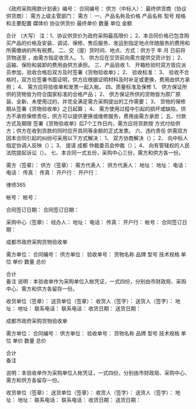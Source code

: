 
 


《政府采购用款计划表》编号：
合同编号：
供方（中标人）：
最终供货商（协议供货商）：
需方上级主管部门：
需方：
一、产品名称及价格
产品名称 型号 规格和主要配置 媒体价 协议供货价 最终单价 数量 单位 金额
        
合计 （大写） 
注：1、协议供货价为政府采购最高限价；
2、本合同价格已包含购买产品的价格及安装、调试、保修、售后服务、发运到指定地点伴随服务的费用和所需缴纳的所有税费。
二、交（提）货时间、地点、方式：供方于  年  月  日前将货物送至    ，由需方指定收货人。
1、 供方应在交货前向需方提供交货计划；
2、 运输、保险和装卸的费用由供方承担。
三、产品验收
1、 开箱检验时双方皆应派员参加，验收合格后双方及时签署《货物验收单》；
2、 验收标准：
3、 验收不合格时，双方应签署书面证明，供方应根据证明材料及时补足或更换，费用由供方承担；
4、 需方应将验收单和发票一起入帐。
四、质量标准及保修
1、 供方保证所供的货物皆为符合国家标准的合格产品；
2、 供方保证所供的货物皆为原厂原装、全新、未使用过的，并完全满足需方采购提出的工作需要；
3、 货物的保修期从签署《货物验收单》之日起算；
4、 需方使用过程中引起的损坏或缺陷，供方不承担保修责任，供方可以提供更换或维修服务，费用由需方承担；
五、付款方式及期限
签署《货物验收单》后7个工作日内，需方应将货款按     方式付给供方；供方在收到货款的同时应开具同等金额的正式发票。
六、违约责任
供需双方因本合同引起的纠纷可采用以下方式解决：
1、 双方协商解决（）；
2、 向中标人指定协调人反映（）；
3、 提请
成都
仲裁委员会仲裁（）；
4、 向有管辖权的人民法院提起诉讼（）。
七、本合同一式五份，采购中心三份，需方和供方各一份。


需方（签章）：                                       供方（签章）：
需方代表人：                                        供方代表人：
地址：                                              地址：
电话：                                              电话：
传真：                                              传真：
开户行：                                            开户行：




 
律师365






帐号：                                              帐号：

合同签订日期：                                      合同签订日期：




采购中心（签章）：
经办人：
地址：
电话：
传真：
开户行：
帐号：
合同签订日期：


成都市政府采购货物验收单


需方单位：                                          合同编号：
供方单位：                                          验收单号：
货物名称 品牌 型号 技术规格 单位 单价 数量 总价
       
合计  
备注 
说明：本验收单作为采购单位入帐凭证，一式四份，分别由市财政局、采购中心、需方和供方各留存一份。



收货单位（签章）：                                送货单位（签章）：
收货人（签字）：                                  送货人（签字）：
地址：                                           地址：
联系电话：                                       联系电话：
收货日期：                                       送货日期：


成都市政府采购货物验收单


需方单位：                                          合同编号：
供方单位：                                          验收单号：
货物名称 品牌 型号 技术规格 单位 单价 数量 总价
       
       
合计  
备注 


说明：本验收单作为采购单位入帐凭证，一式四份，分别由市财政局、采购中心、需方和供方各留存一份。



收货单位（签章）：                                送货单位（签章）：
收货人（签字）：                                  送货人（签字）：
地址：                                           地址：
联系电话：                                       联系电话：
收货日期：                                       送货日期：

 


 

 
 
 
 
 
  


  
 

  


  


  
 
 
 
 

